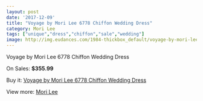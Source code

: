 ```yaml
---
layout: post
date: '2017-12-09'
title: "Voyage by Mori Lee 6778 Chiffon Wedding Dress"
category: Mori Lee
tags: ["unique","dress","chiffon","sale","wedding"]
image: http://img.eudances.com/1984-thickbox_default/voyage-by-mori-lee-6778-chiffon-wedding-dress.jpg
---
```

Voyage by Mori Lee 6778 Chiffon Wedding Dress

On Sales: **$355.99**
<a href="https://www.eudances.com/en/mori-lee/678-voyage-by-mori-lee-6778-chiffon-wedding-dress.html"><amp-img layout="responsive" width="600" height="600" src="//img.eudances.com/1984-thickbox_default/voyage-by-mori-lee-6778-chiffon-wedding-dress.jpg" alt="Voyage by Mori Lee 6778 Chiffon Wedding Dress 0" /></a>
<a href="https://www.eudances.com/en/mori-lee/678-voyage-by-mori-lee-6778-chiffon-wedding-dress.html"><amp-img layout="responsive" width="600" height="600" src="//img.eudances.com/1987-thickbox_default/voyage-by-mori-lee-6778-chiffon-wedding-dress.jpg" alt="Voyage by Mori Lee 6778 Chiffon Wedding Dress 1" /></a>
<a href="https://www.eudances.com/en/mori-lee/678-voyage-by-mori-lee-6778-chiffon-wedding-dress.html"><amp-img layout="responsive" width="600" height="600" src="//img.eudances.com/1986-thickbox_default/voyage-by-mori-lee-6778-chiffon-wedding-dress.jpg" alt="Voyage by Mori Lee 6778 Chiffon Wedding Dress 2" /></a>
<a href="https://www.eudances.com/en/mori-lee/678-voyage-by-mori-lee-6778-chiffon-wedding-dress.html"><amp-img layout="responsive" width="600" height="600" src="//img.eudances.com/1985-thickbox_default/voyage-by-mori-lee-6778-chiffon-wedding-dress.jpg" alt="Voyage by Mori Lee 6778 Chiffon Wedding Dress 3" /></a>

Buy it: [Voyage by Mori Lee 6778 Chiffon Wedding Dress](https://www.eudances.com/en/mori-lee/678-voyage-by-mori-lee-6778-chiffon-wedding-dress.html "Voyage by Mori Lee 6778 Chiffon Wedding Dress")

View more: [Mori Lee](https://www.eudances.com/en/9-mori-lee "Mori Lee")